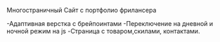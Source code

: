 Многостраничный Сайт с портфолио фрилансера

-Адаптивная верстка с брейпоинтами
-Переключение на дневной и ночной режим на js
-Страница с товаром,скилами, контактами.
